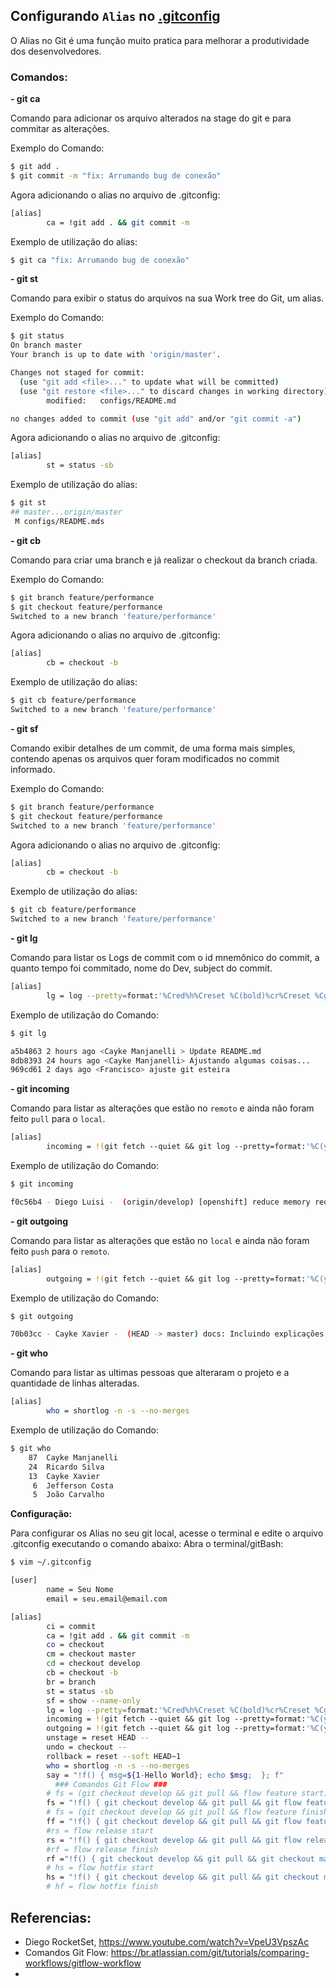 ## Configurando `Alias` no [.gitconfig]

O Alias no Git é uma função muito pratica para melhorar a produtividade dos desenvolvedores.

### Comandos: 

**- git ca**

Comando para adicionar os arquivo alterados na stage do git e para commitar as alterações. 

Exemplo do Comando:
```sh
$ git add .
$ git commit -m "fix: Arrumando bug de conexão"
```
Agora adicionando o alias no arquivo de .gitconfig:

```sh
[alias]
        ca = !git add . && git commit -m
```
Exemplo de utilização do alias:
```sh
$ git ca "fix: Arrumando bug de conexão"
```
**- git st**

Comando para exibir o status do arquivos na sua Work tree do Git, um alias. 

Exemplo do Comando:
```sh
$ git status
On branch master
Your branch is up to date with 'origin/master'.

Changes not staged for commit:
  (use "git add <file>..." to update what will be committed)
  (use "git restore <file>..." to discard changes in working directory)
        modified:   configs/README.md

no changes added to commit (use "git add" and/or "git commit -a")
```
Agora adicionando o alias no arquivo de .gitconfig:

```sh
[alias]
        st = status -sb
```
Exemplo de utilização do alias:
```sh
$ git st
## master...origin/master
 M configs/README.mds
```

**- git cb**

Comando para criar uma branch e já realizar o checkout da branch criada. 

Exemplo do Comando:
```sh
$ git branch feature/performance
$ git checkout feature/performance
Switched to a new branch 'feature/performance'
```
Agora adicionando o alias no arquivo de .gitconfig:

```sh
[alias]
        cb = checkout -b
```
Exemplo de utilização do alias:
```sh
$ git cb feature/performance
Switched to a new branch 'feature/performance'
```
**- git sf**

Comando exibir detalhes de um commit, de uma forma mais simples, contendo apenas os arquivos quer foram modificados no commit informado. 

Exemplo do Comando:
```sh
$ git branch feature/performance
$ git checkout feature/performance
Switched to a new branch 'feature/performance'
```
Agora adicionando o alias no arquivo de .gitconfig:

```sh
[alias]
        cb = checkout -b
```
Exemplo de utilização do alias:
```sh
$ git cb feature/performance
Switched to a new branch 'feature/performance'
```

**- git lg**

Comando para listar os Logs de commit com o id mnemônico do commit, a quanto tempo foi commitado, nome do Dev, subject do commit. 
```sh
[alias]
        lg = log --pretty=format:'%Cred%h%Creset %C(bold)%cr%Creset %Cgreen<%an>%Creset %s' --max-count=30
```
Exemplo de utilização do Comando:
```sh
$ git lg

a5b4863 2 hours ago <Cayke Manjanelli > Update README.md
8db8393 24 hours ago <Cayke Manjanelli> Ajustando algumas coisas...
969cd61 2 days ago <Francisco> ajuste git esteira
```

**- git incoming**

Comando para listar as alterações que estão no `remoto` e ainda não foram feito `pull` para o `local`. 
```sh
[alias]
        incoming = !(git fetch --quiet && git log --pretty=format:'%C(yellow)%h %C(white)- %C(red)%an %C(white)- %C(cyan)%d%Creset %s %C(white)- %ar%Creset' ..@{u})
```
Exemplo de utilização do Comando:
```sh
$ git incoming

f0c56b4 - Diego Luisi -  (origin/develop) [openshift] reduce memory request 100 to 50 - 2 days ago

```
**- git outgoing**

Comando para listar as alterações que estão no `local` e ainda não foram feito `push` para o `remoto`. 
```sh
[alias]
        outgoing = !(git fetch --quiet && git log --pretty=format:'%C(yellow)%h %C(white)- %C(red)%an %C(white)- %C(cyan)%d%Creset %s %C(white)- %ar%Creset' @{u}..)
```
Exemplo de utilização do Comando:
```sh
$ git outgoing

70b03cc - Cayke Xavier -  (HEAD -> master) docs: Incluindo explicações dos alias usados - 6 seconds ago
```
**- git who**

Comando para listar as ultimas pessoas que alteraram o projeto e a quantidade de linhas alteradas. 
```sh
[alias]
        who = shortlog -n -s --no-merges
```
Exemplo de utilização do Comando:
```sh
$ git who
    87  Cayke Manjanelli
    24  Ricardo Silva
    13  Cayke Xavier
     6  Jefferson Costa
     5  João Carvalho
```


**Configuração:**

Para configurar os Alias no seu git local, acesse o terminal e edite o arquivo .gitconfig executando o comando abaixo:
Abra o terminal/gitBash:
```sh
$ vim ~/.gitconfig
```

```sh
[user]
        name = Seu Nome
        email = seu.email@email.com

[alias]
        ci = commit
        ca = !git add . && git commit -m
        co = checkout
        cm = checkout master
        cd = checkout develop
        cb = checkout -b
        br = branch
        st = status -sb
        sf = show --name-only
        lg = log --pretty=format:'%Cred%h%Creset %C(bold)%cr%Creset %Cgreen<%an>%Creset %s' --max-count=30
        incoming = !(git fetch --quiet && git log --pretty=format:'%C(yellow)%h %C(white)- %C(red)%an %C(white)- %C(cyan)%d%Creset %s %C(white)- %ar%Creset' ..@{u})
        outgoing = !(git fetch --quiet && git log --pretty=format:'%C(yellow)%h %C(white)- %C(red)%an %C(white)- %C(cyan)%d%Creset %s %C(white)- %ar%Creset' @{u}..)
        unstage = reset HEAD --
        undo = checkout --
        rollback = reset --soft HEAD~1
        who = shortlog -n -s --no-merges
        say = "!f() { msg=${1-Hello World}; echo $msg;  }; f"
          ### Comandos Git Flow ###
        # fs = (git checkout develop && git pull && flow feature start)
        fs = "!f() { git checkout develop && git pull && git flow feature start \"$1\"; }; f"
        # fs = (git checkout develop && git pull && flow feature finish)
        ff = "!f() { git checkout develop && git pull && git flow feature finish \"$1\" && git push; }; f"
        #rs = flow release start
        rs = "!f() { git checkout develop && git pull && git flow release start \"$1\"; }; f"
        #rf = flow release finish
        rf ="!f() { git checkout develop && git pull && git checkout master && git pull && git flow release finish \"$1\" && git push && git checkout master && git push && git push --tag && git checkout develop; }; f"
        # hs = flow hotfix start
        hs = "!f() { git checkout develop && git pull && git checkout master && git pull && git flow hotfix start \"$1\"; }; f"
        # hf = flow hotfix finish
```

[.gitconfig]: <.gitconfig>

## Referencias:
- Diego RocketSet, https://www.youtube.com/watch?v=VpeU3VpszAc 
- Comandos Git Flow: https://br.atlassian.com/git/tutorials/comparing-workflows/gitflow-workflow
- 
